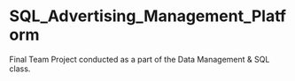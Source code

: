 # SQL_Advertising_Management_Platform
Final Team Project conducted as a part of the Data Management &amp; SQL class. 

